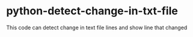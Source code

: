 # python-detect-change-in-txt-file
This code can detect change in text file lines and show line that changed
